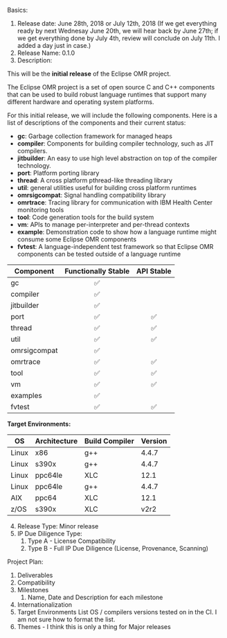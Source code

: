 Basics:
1. Release date: June 28th, 2018 or July 12th, 2018 (If we get everything ready by next Wednesay June 20th, we will hear back by June 27th; if we get everything done by July 4th, review will conclude on July 11th. I added a day just in case.)
2. Release Name: 0.1.0
3. Description:

This will be the **initial release** of the Eclipse OMR project. 

The Eclipse OMR project is a set of open source C and C++ components that can be used to build robust language runtimes that support many different hardware and operating system platforms.

For this initial release, we will include the following components. Here is a list of descriptions of the components and their current status:

* **gc**: Garbage collection framework for managed heaps
* **compiler**: Components for building compiler technology, such as JIT compilers.
* **jitbuilder**: An easy to use high level abstraction on top of the compiler technology.
* **port**: Platform porting library
* **thread**: A cross platform pthread-like threading library
* **util**: general utilities useful for building cross platform runtimes
* **omrsigcompat**: Signal handling compatibility library
* **omrtrace**: Tracing library for communication with IBM Health Center monitoring tools
* **tool**: Code generation tools for the build system
* **vm**: APIs to manage per-interpreter and per-thread contexts
* **example**: Demonstration code to show how a language runtime might consume some Eclipse OMR components
* **fvtest**: A language-independent test framework so that Eclipse OMR components can be tested outside of a language runtime


Component     | Functionally Stable   | API Stable
--------------|:---------------------:|:------------:
gc            | :white_check_mark:    | 
compiler      | :white_check_mark:    | 
jitbuilder    | :white_check_mark:    | 
port          | :white_check_mark:    | :white_check_mark:
thread        | :white_check_mark:    | :white_check_mark:
util          | :white_check_mark:    | :white_check_mark:
omrsigcompat  | :white_check_mark:    | 
omrtrace      | :white_check_mark:    | :white_check_mark:
tool          | :white_check_mark:    | :white_check_mark:
vm            | :white_check_mark:    | :white_check_mark:
examples      | :white_check_mark:    | 
fvtest        | :white_check_mark:    | :white_check_mark:

**Target Environments:**

OS    | Architecture | Build Compiler | Version
------|--------------|----------------|--------
Linux | x86          | g++            | 4.4.7
Linux | s390x        | g++            | 4.4.7
Linux | ppc64le      | XLC            | 12.1
Linux | ppc64le      | g++            | 4.4.7
AIX   | ppc64        | XLC            | 12.1
z/OS  | s390x        | XLC            | v2r2

4. Release Type: Minor release
5. IP Due Diligence Type: 
    1. Type A - License Compatibility
    2. Type B - Full IP Due Diligence (License, Provenance, Scanning)
 
Project Plan:
1. Deliverables
2. Compatibility
3. Milestones
     1. Name, Date and Description for each milestone
4. Internationalization
5. Target Environments
     List OS / compilers versions tested on in the CI.  I am not sure how to format the list.
6. Themes - I think this is only a thing for Major releases
 
